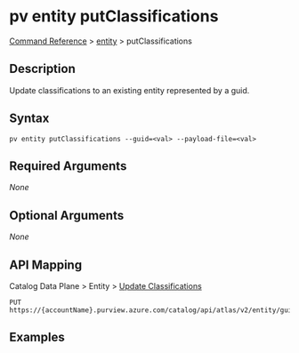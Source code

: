 # pv entity putClassifications
[Command Reference](../../../README.md#command-reference) > [entity](./main.md) > putClassifications

## Description
Update classifications to an existing entity represented by a guid.

## Syntax
```
pv entity putClassifications --guid=<val> --payload-file=<val>
```

## Required Arguments
*None*

## Optional Arguments
*None*

## API Mapping
Catalog Data Plane > Entity > [Update Classifications](https://docs.microsoft.com/en-us/rest/api/purview/catalogdataplane/entity/update-classifications)
```
PUT https://{accountName}.purview.azure.com/catalog/api/atlas/v2/entity/guid/{guid}/classifications
```

## Examples
```powershell

```